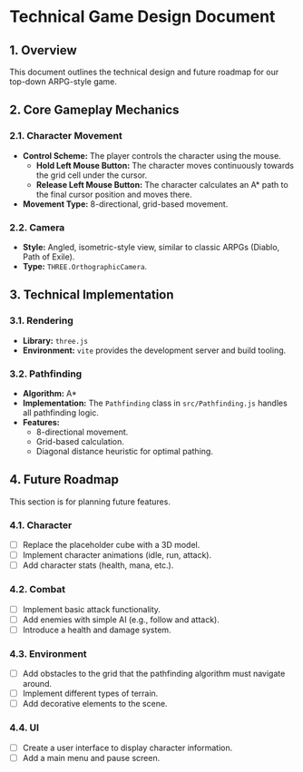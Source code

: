 # Technical Game Design Document

## 1. Overview
This document outlines the technical design and future roadmap for our top-down ARPG-style game.

## 2. Core Gameplay Mechanics
### 2.1. Character Movement
- **Control Scheme:** The player controls the character using the mouse.
  - **Hold Left Mouse Button:** The character moves continuously towards the grid cell under the cursor.
  - **Release Left Mouse Button:** The character calculates an A* path to the final cursor position and moves there.
- **Movement Type:** 8-directional, grid-based movement.

### 2.2. Camera
- **Style:** Angled, isometric-style view, similar to classic ARPGs (Diablo, Path of Exile).
- **Type:** `THREE.OrthographicCamera`.

## 3. Technical Implementation
### 3.1. Rendering
- **Library:** `three.js`
- **Environment:** `vite` provides the development server and build tooling.

### 3.2. Pathfinding
- **Algorithm:** A*
- **Implementation:** The `Pathfinding` class in `src/Pathfinding.js` handles all pathfinding logic.
- **Features:**
  - 8-directional movement.
  - Grid-based calculation.
  - Diagonal distance heuristic for optimal pathing.

## 4. Future Roadmap
This section is for planning future features.

### 4.1. Character
- [ ] Replace the placeholder cube with a 3D model.
- [ ] Implement character animations (idle, run, attack).
- [ ] Add character stats (health, mana, etc.).

### 4.2. Combat
- [ ] Implement basic attack functionality.
- [ ] Add enemies with simple AI (e.g., follow and attack).
- [ ] Introduce a health and damage system.

### 4.3. Environment
- [ ] Add obstacles to the grid that the pathfinding algorithm must navigate around.
- [ ] Implement different types of terrain.
- [ ] Add decorative elements to the scene.

### 4.4. UI
- [ ] Create a user interface to display character information.
- [ ] Add a main menu and pause screen.
